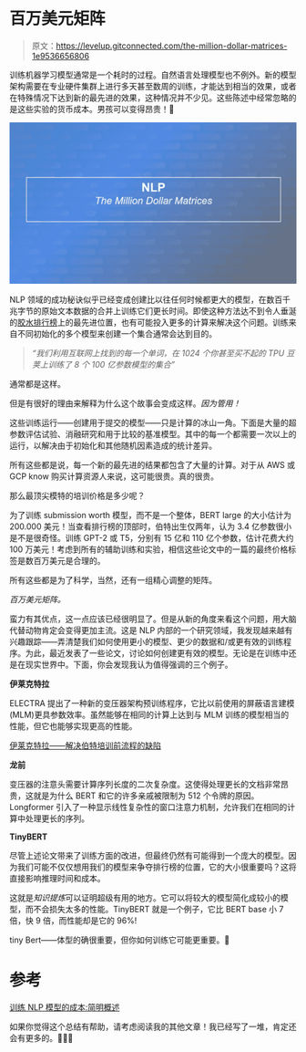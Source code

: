# 百万美元矩阵

> 原文：<https://levelup.gitconnected.com/the-million-dollar-matrices-1e9536656806>

训练机器学习模型通常是一个耗时的过程。自然语言处理模型也不例外。新的模型架构需要在专业硬件集群上进行多天甚至数周的训练，才能达到相当的效果，或者在特殊情况下达到新的最先进的效果，这种情况并不少见。这些陈述中经常忽略的是这些实验的货币成本。男孩可以变得昂贵！💸

![](img/a4428efa7e792f58b27dfea3ae6a2448.png)

NLP 领域的成功秘诀似乎已经变成创建比以往任何时候都更大的模型，在数百千兆字节的原始文本数据的合并上训练它们更长时间。即使这种方法达不到令人垂涎的[胶水排行榜](https://gluebenchmark.com/leaderboard)上的最先进位置，也有可能投入更多的计算来解决这个问题。训练来自不同初始化的多个模型来创建一个集合通常会达到目的。

> *“我们利用互联网上找到的每一个单词，在 1024 个你甚至买不起的 TPU 豆荚上训练了 8 个 100 亿参数模型的集合”*

通常都是这样。

但是有很好的理由来解释为什么这个故事会变成这样。*因为管用！*

这些训练运行——创建用于提交的模型——只是计算的冰山一角。下面是大量的超参数评估试验、消融研究和用于比较的基准模型。其中的每一个都需要一次以上的运行，以解决由于初始化和其他随机因素造成的统计差异。

所有这些都是说，每一个新的最先进的结果都包含了大量的计算。对于从 AWS 或 GCP know 购买计算资源人来说，这可能很贵。真的很贵。

那么最顶尖模特的培训价格是多少呢？

为了训练 submission worth 模型，而不是一个整体，BERT large 的大小估计为 200.000 美元！当查看排行榜的顶部时，伯特出生仅两年，认为 3.4 亿参数很小是不是很奇怪。训练 GPT-2 或 T5，分别有 15 亿和 110 亿个参数，估计花费大约 100 万美元！考虑到所有的辅助训练和实验，相信这些论文中的一篇的最终价格标签是数百万美元是合理的。

所有这些都是为了科学，当然，还有一组精心调整的矩阵。

*百万美元矩阵。*

蛮力有其优点，这一点应该已经很明显了。但是从新的角度来看这个问题，用大脑代替动物肯定会变得更加主流。这是 NLP 内部的一个研究领域，我发现越来越有兴趣跟踪——弄清楚我们如何使用更小的模型、更少的数据和/或更有效的训练程序。为此，最近发表了一些论文，讨论如何创建更有效的模型。无论是在训练中还是在现实世界中。下面，你会发现我认为值得强调的三个例子。

**伊莱克特拉**

ELECTRA 提出了一种新的变压器架构预训练程序，它比以前使用的屏蔽语言建模(MLM)更具参数效率。虽然能够在相同的计算上达到与 MLM 训练的模型相当的性能，但它也能够实现更高的性能。

[伊莱克特拉——解决伯特培训前流程的缺陷](https://medium.com/dair-ai/bert-is-extremely-inefficient-this-is-how-to-solve-it-688b09350f10)

**龙前**

变压器的注意头需要计算序列长度的二次复杂度。这使得处理更长的文档非常昂贵，这就是为什么 BERT 和它的许多亲戚被限制为 512 个令牌的原因。Longformer 引入了一种显示线性复杂性的窗口注意力机制，允许我们在相同的计算中处理更长的序列。

**TinyBERT**

尽管上述论文带来了训练方面的改进，但最终仍然有可能得到一个庞大的模型。因为我们可能不仅仅想用我们的模型来争夺排行榜的位置，它的大小很重要吗？这将直接影响推理时间和成本。

这就是*知识提炼*可以证明超级有用的地方。它可以将较大的模型简化成较小的模型，而不会损失太多的性能。TinyBERT 就是一个例子，它比 BERT base 小 7 倍，快 9 倍，而性能却是它的 96%!

tiny Bert——体型的确很重要，但你如何训练它可能更重要。🐣

# 参考

[训练 NLP 模型的成本:简明概述](https://arxiv.org/abs/2004.08900)

如果你觉得这个总结有帮助，请考虑阅读我的其他文章！我已经写了一堆，肯定还会有更多的。👋🏼🤖